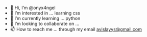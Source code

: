 - 👋 Hi, I’m @onyx4ngel
- 👀 I’m interested in ... learning css
- 🌱 I’m currently learning ... python
- 💞️ I’m looking to collaborate on ...
- 📫 How to reach me ... through my email avislayys@gmail.com

<!---
onyx4ngel/onyx4ngel is a ✨ special ✨ repository because its `README.md` (this file) appears on your GitHub profile.
You can click the Preview link to take a look at your changes.
--->
